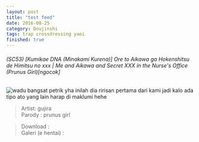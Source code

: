 ```yaml
---
layout: post
title: "test feed"
date: 2016-08-25
category: Doujinshi
tags: trap crossdressing yaoi
finished: true
---
```


###### (SC53) [Kumikae DNA (Minakami Kurena)] Ore to Aikawa ga Hokenshitsu de Himitsu no xxx | Me and Aikawa and Secret XXX in the Nurse's Office (Prunus Girl)[ngocok]
![wadu bangsat petrik](http://puu.sh/qLFMG/857daee994.jpg)
 yha inilah dia ririsan pertama dari kami jadi kalo ada tipo ato yang lain harap di maklumi hehe


>Artist: gujira <br>
>Parody : prunus girl  <br>

>Download : <br>
>Galeri (e hentai) : <br>




